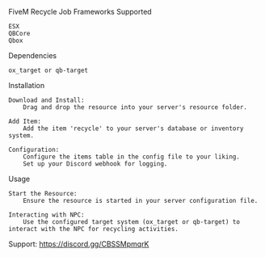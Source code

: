 FiveM Recycle Job
Frameworks Supported

    ESX
    QBCore
    Qbox

Dependencies

    ox_target or qb-target

Installation

    Download and Install:
        Drag and drop the resource into your server's resource folder.

    Add Item:
        Add the item 'recycle' to your server's database or inventory system.

    Configuration:
        Configure the items table in the config file to your liking.
        Set up your Discord webhook for logging.
        
Usage

    Start the Resource:
        Ensure the resource is started in your server configuration file.

    Interacting with NPC:
        Use the configured target system (ox_target or qb-target) to interact with the NPC for recycling activities.

Support: https://discord.gg/CBSSMpmqrK
